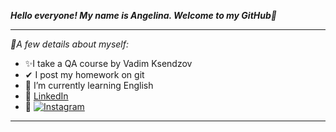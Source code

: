 ***Hello everyone! My name is Angelina. Welcome to my GitHub👋***
___

*🤗A few details about myself:*
+ ✨I take a QA course by Vadim Ksendzov
+ ✔ I post my homework on git
+ 🌱 I’m currently learning English
+ 🧷 [LinkedIn](https://www.linkedin.com/in/%D0%B0%D0%BD%D0%B3%D0%B5%D0%BB%D0%B8%D0%BD%D0%B0-%D0%B3%D1%80%D0%B8%D0%B1-30200664/) 
+ 🤳 [![Instagram](https://www.google.com/search?q=%D0%B8%D0%BD%D1%81%D1%82%D0%B0%D0%B3%D1%80%D0%B0%D0%BC&rlz=1C1AVUC_enBY1008BY1012&sxsrf=AJOqlzUyu1bG94GJ0f9DHjNWIhZ049akdg:1677401341491&source=lnms&tbm=isch&sa=X&ved=2ahUKEwjnw-v45rL9AhWkiv0HHXfkCzgQ_AUoAXoECAEQAw&biw=1920&bih=969&dpr=1#imgrc=x2-C3jgh2VqlyM)](https://instagram.com/angelina_hryb?igshid=ZDdkNTZiNTM=)
___
